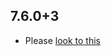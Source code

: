 ## 7.6.0+3

- Please [look to this](https://dooboolab.github.io/flutter_sound/book/CHANGELOG.html)

